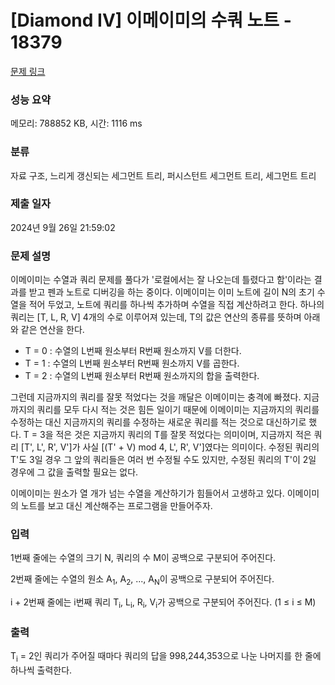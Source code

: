 # [Diamond IV] 이메이미의 수쿼 노트 - 18379 

[문제 링크](https://www.acmicpc.net/problem/18379) 

### 성능 요약

메모리: 788852 KB, 시간: 1116 ms

### 분류

자료 구조, 느리게 갱신되는 세그먼트 트리, 퍼시스턴트 세그먼트 트리, 세그먼트 트리

### 제출 일자

2024년 9월 26일 21:59:02

### 문제 설명

<p>이메이미는 수열과 쿼리 문제를 풀다가 '로컬에서는 잘 나오는데 틀렸다고 함'이라는 결과를 받고 펜과 노트로 디버깅을 하는 중이다. 이메이미는 이미 노트에 길이 N의 초기 수열을 적어 두었고, 노트에 쿼리를 하나씩 추가하며 수열을 직접 계산하려고 한다. 하나의 쿼리는 [T, L, R, V] 4개의 수로 이루어져 있는데, T의 값은 연산의 종류를 뜻하며 아래와 같은 연산을 한다.</p>

<ul>
	<li>T = 0 : 수열의 L번째 원소부터 R번째 원소까지 V를 더한다.</li>
	<li>T = 1 : 수열의 L번째 원소부터 R번째 원소까지 V를 곱한다.</li>
	<li>T = 2 : 수열의 L번째 원소부터 R번째 원소까지의 합을 출력한다.</li>
</ul>

<p>그런데 지금까지의 쿼리를 잘못 적었다는 것을 깨달은 이메이미는 충격에 빠졌다. 지금까지의 쿼리를 모두 다시 적는 것은 힘든 일이기 때문에 이메이미는 지금까지의 쿼리를 수정하는 대신 지금까지의 쿼리를 수정하는 새로운 쿼리를 적는 것으로 대신하기로 했다. T = 3을 적은 것은 지금까지 쿼리의 T를 잘못 적었다는 의미이며, 지금까지 적은 쿼리 [T', L', R', V']가 사실 [(T' + V) mod 4, L', R', V']였다는 의미이다. 수정된 쿼리의 T'도 3일 경우 그 앞의 쿼리들은 여러 번 수정될 수도 있지만, 수정된 쿼리의 T'이 2일 경우에 그 값을 출력할 필요는 없다.</p>

<p>이메이미는 원소가 열 개가 넘는 수열을 계산하기가 힘들어서 고생하고 있다. 이메이미의 노트를 보고 대신 계산해주는 프로그램을 만들어주자.</p>

### 입력 

 <p>1번째 줄에는 수열의 크기 N, 쿼리의 수 M이 공백으로 구분되어 주어진다.</p>

<p>2번째 줄에는 수열의 원소 A<sub>1</sub>, A<sub>2</sub>, ..., A<sub>N</sub>이 공백으로 구분되어 주어진다.</p>

<p>i + 2번째 줄에는 i번째 쿼리 T<sub>i</sub>, L<sub>i</sub>, R<sub>i</sub>, V<sub>i</sub>가 공백으로 구분되어 주어진다. (1 ≤ i ≤ M)</p>

### 출력 

 <p>T<sub>i</sub> = 2인 쿼리가 주어질 때마다 쿼리의 답을 998,244,353으로 나눈 나머지를 한 줄에 하나씩 출력한다.</p>

